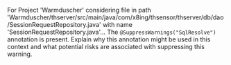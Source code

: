 For Project 'Warmduscher' considering file in path 'Warmduscher/thserver/src/main/java/com/x8ing/thsensor/thserver/db/dao/SessionRequestRepository.java' with name 'SessionRequestRepository.java'... 
The `@SuppressWarnings("SqlResolve")` annotation is present. Explain why this annotation might be used in this context and what potential risks are associated with suppressing this warning.